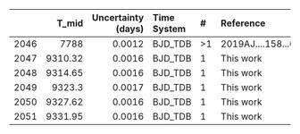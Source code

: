 |      |   T_mid |   Uncertainty (days) | Time System   | #   | Reference           |
|-----:|--------:|---------------------:|:--------------|:----|:--------------------|
| 2046 | 7788    |               0.0012 | BJD_TDB       | >1  | 2019AJ....158...63E |
| 2047 | 9310.32 |               0.0016 | BJD_TDB       | 1   | This work           |
| 2048 | 9314.65 |               0.0016 | BJD_TDB       | 1   | This work           |
| 2049 | 9323.3  |               0.0017 | BJD_TDB       | 1   | This work           |
| 2050 | 9327.62 |               0.0016 | BJD_TDB       | 1   | This work           |
| 2051 | 9331.95 |               0.0016 | BJD_TDB       | 1   | This work           |